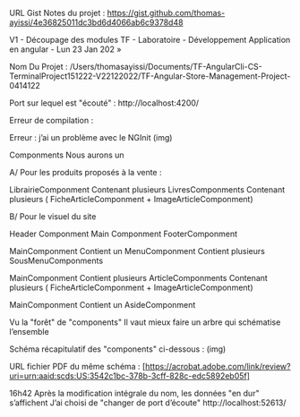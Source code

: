 URL Gist Notes du projet : https://gist.github.com/thomas-ayissi/4e36825011dc3bd6d4066ab6c9378d48
                                                                                     
V1 - Découpage des modules
TF - Laboratoire - Développement Application en angular - Lun 23 Jan 202 »

Nom Du Projet :  /Users/thomasayissi/Documents/TF-AngularCli-CS-TerminalProject151222-V22122022/TF-Angular-Store-Management-Project-0414122

Port sur lequel est "écouté" : http://localhost:4200/

Erreur de compilation :

Erreur : j’ai un problème avec le NGInit
(img)


Componments
Nous aurons un

A/ Pour les produits proposés à la vente :

LibrairieComponment
Contenant plusieurs
LivresComponments
Contenant plusieurs
( FicheArticleComponment
+
ImageArticleComponment)


B/ Pour le visuel du site

Header Componment
Main Componment
FooterComponment

MainComponment
Contient un
MenuComponment
Contient plusieurs
SousMenuComponments


MainComponment
Contient plusieurs
ArticleComponments
Contenant plusieurs
( FicheArticleComponment
+
ImageArticleComponment)



MainComponment
Contient un
AsideComponment


Vu la "forêt" de "components"
Il vaut mieux faire un arbre qui schématise l’ensemble


Schéma récapitulatif des "components" ci-dessous :
(img)

URL fichier PDF du même schéma :
[https://acrobat.adobe.com/link/review?uri=urn:aaid:scds:US:3542c1bc-378b-3cff-828c-edc5892eb05f]


16h42
Après la modification intégrale du nom, les données "en dur" s’affichent
J’ai choisi de "changer de port d’écoute"
http://localhost:52613/ 
